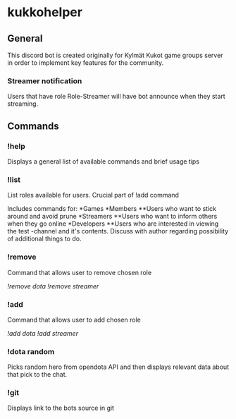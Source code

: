 # kukkohelper

## General
This discord bot is created originally for Kylmät Kukot game groups server in order to implement key features for the community.

### Streamer notification
Users that have role Role-Streamer will have bot announce when they start streaming.

## Commands
### !help 
Displays a general list of available commands and brief usage tips

### !list
List roles available for users. Crucial part of !add command

Includes commands for:
*Games
*Members
**Users who want to stick around and avoid prune
*Streamers
**Users who want to inform others when they go online
*Developers
**Users who are interested in viewing the test -channel and it's contents. Discuss with author regarding possibility of additional things to do.

### !remove <role>
Command that allows user to remove chosen role

_!remove dota_
_!remove streamer_

### !add <role>
Command that allows user to add chosen role

_!add dota_
_!add streamer_

### !dota random
Picks random hero from opendota API and then displays relevant data about that pick to the chat.

### !git
Displays link to the bots source in git
